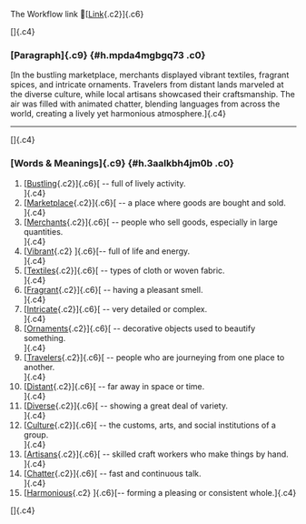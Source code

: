 The Workflow link
👏[[Link](https://www.google.com/url?q=http://www.google.com&sa=D&source=editors&ust=1757471305200791&usg=AOvVaw3wdZl-SHrsoIghbtsR_ow6){.c2}]{.c6}

[]{.c4}

### [Paragraph]{.c9} {#h.mpda4mgbgq73 .c0}

[In the bustling marketplace, merchants displayed vibrant textiles,
fragrant spices, and intricate ornaments. Travelers from distant lands
marveled at the diverse culture, while local artisans showcased their
craftsmanship. The air was filled with animated chatter, blending
languages from across the world, creating a lively yet harmonious
atmosphere.]{.c4}

------------------------------------------------------------------------

[]{.c4}

### [Words & Meanings]{.c9} {#h.3aalkbh4jm0b .c0}

1.  [[Bustling](https://www.google.com/url?q=http://www.google.com&sa=D&source=editors&ust=1757471305204064&usg=AOvVaw39Q5gK76jGSH3kjAaWEFwF){.c2}]{.c6}[ --
    full of lively activity.\
    ]{.c4}
2.  [[Marketplace](https://www.google.com/url?q=http://www.google.com&sa=D&source=editors&ust=1757471305204750&usg=AOvVaw0OFqAHlB_bQL2ENSK5nNEg){.c2}]{.c6}[ --
    a place where goods are bought and sold.\
    ]{.c4}
3.  [[Merchants](https://www.google.com/url?q=http://www.google.com&sa=D&source=editors&ust=1757471305205532&usg=AOvVaw1kdvno5Z761YxZ8R3lGUqz){.c2}]{.c6}[ --
    people who sell goods, especially in large quantities.\
    ]{.c4}
4.  [[Vibrant](https://www.google.com/url?q=http://www.google.com&sa=D&source=editors&ust=1757471305206324&usg=AOvVaw3mPji1tnKqVPQMdIpo6Z_C){.c2}
    ]{.c6}[-- full of life and energy.\
    ]{.c4}
5.  [[Textiles](https://www.google.com/url?q=http://www.google.com&sa=D&source=editors&ust=1757471305206936&usg=AOvVaw15O5VzAcqs3lISXgJaT63K){.c2}]{.c6}[ --
    types of cloth or woven fabric.\
    ]{.c4}
6.  [[Fragrant](https://www.google.com/url?q=http://www.google.com&sa=D&source=editors&ust=1757471305207436&usg=AOvVaw1sqOsaI3ua8r0FQlmFf2IK){.c2}]{.c6}[ --
    having a pleasant smell.\
    ]{.c4}
7.  [[Intricate](https://www.google.com/url?q=http://www.google.com&sa=D&source=editors&ust=1757471305207912&usg=AOvVaw3HMNYkhhHNtXozw1wvnTAM){.c2}]{.c6}[ --
    very detailed or complex.\
    ]{.c4}
8.  [[Ornaments](https://www.google.com/url?q=http://www.google.com&sa=D&source=editors&ust=1757471305208383&usg=AOvVaw2rd8eaJfQmoDsxXIQmBLxE){.c2}]{.c6}[ --
    decorative objects used to beautify something.\
    ]{.c4}
9.  [[Travelers](https://www.google.com/url?q=http://www.google.com&sa=D&source=editors&ust=1757471305208903&usg=AOvVaw0nssZFjYg8Fm0bXCn53LTv){.c2}]{.c6}[ --
    people who are journeying from one place to another.\
    ]{.c4}
10. [[Distant](https://www.google.com/url?q=http://www.google.com&sa=D&source=editors&ust=1757471305209449&usg=AOvVaw0llORZDGCRLG0qC1y0TiED){.c2}]{.c6}[ --
    far away in space or time.\
    ]{.c4}
11. [[Diverse](https://www.google.com/url?q=http://www.google.com&sa=D&source=editors&ust=1757471305209876&usg=AOvVaw3P2Ee6hZjAECNN6RMvtOyt){.c2}]{.c6}[ --
    showing a great deal of variety.\
    ]{.c4}
12. [[Culture](https://www.google.com/url?q=http://www.google.com&sa=D&source=editors&ust=1757471305210340&usg=AOvVaw35oIm-w5uzuTcZItcIql6_){.c2}]{.c6}[ --
    the customs, arts, and social institutions of a group.\
    ]{.c4}
13. [[Artisans](https://www.google.com/url?q=http://www.google.com&sa=D&source=editors&ust=1757471305210903&usg=AOvVaw0sN9_L80s9yg-OYUU4oMig){.c2}]{.c6}[ --
    skilled craft workers who make things by hand.\
    ]{.c4}
14. [[Chatter](https://www.google.com/url?q=http://www.google.com&sa=D&source=editors&ust=1757471305211429&usg=AOvVaw0tFUR4zzTb2qd2JC0edHs6){.c2}]{.c6}[ --
    fast and continuous talk.\
    ]{.c4}
15. [[Harmonious](https://www.google.com/url?q=http://www.google.com&sa=D&source=editors&ust=1757471305211879&usg=AOvVaw2id8Oywy_U04QekUz_psu8){.c2}
    ]{.c6}[-- forming a pleasing or consistent whole.]{.c4}

[]{.c4}
